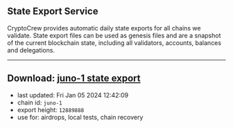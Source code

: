 ## State Export Service
CryptoCrew provides automatic daily state exports for all chains we validate. State export files can be used as genesis files and are a snapshot of the current blockchain state, including all validators, accounts, balances and delegations.

---
**Download: [juno-1 state export](https://dl.ccvalidators.com/SERVICE/juno/juno-1_export_12889888.json)**
---

- last updated: Fri Jan 05 2024 12:42:09
- chain id: `juno-1`
- export height: `12889888`
- use for: airdrops, local tests, chain recovery
